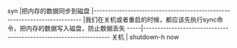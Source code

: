 
syn  |把内存的数据同步到磁盘
     |--------------------------------------------------------------------------
     |我们在关机或者重启的时候，都应该先执行sync命令，把内存的数据写入磁盘，防止数据丢失
-----|------------------------------------------------------------------
关机 |	shutdown-h now
